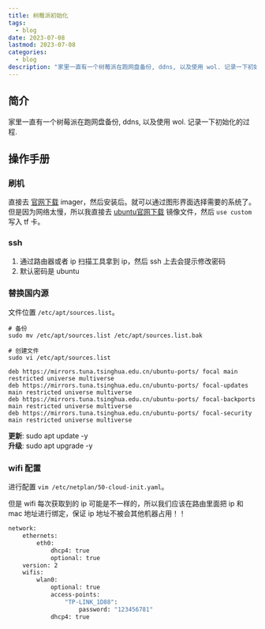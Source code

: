 ```yaml
---
title: 树莓派初始化
tags:
  - blog
date: 2023-07-08
lastmod: 2023-07-08
categories:
  - blog
description: "家里一直有一个树莓派在跑网盘备份, ddns, 以及使用 wol. 记录一下初始化的过程."
---
```


## 简介

家里一直有一个树莓派在跑网盘备份, ddns, 以及使用 wol. 记录一下初始化的过程.

## 操作手册

### 刷机

直接去 [官网下载](https://www.raspberrypi.org/software/) imager，然后安装后。就可以通过图形界面选择需要的系统了。但是因为网络太慢，所以我直接去 [ubuntu官网下载](https://ubuntu.com/download/server/arm) 镜像文件，然后 `use custom` 写入 tf 卡。

### ssh

1. 通过路由器或者 ip 扫描工具拿到 ip，然后 ssh 上去会提示修改密码
2. 默认密码是 ubuntu

### 替换国内源

文件位置 `/etc/apt/sources.list`。

```shell
# 备份
sudo mv /etc/apt/sources.list /etc/apt/sources.list.bak

# 创建文件
sudo vi /etc/apt/sources.list

deb https://mirrors.tuna.tsinghua.edu.cn/ubuntu-ports/ focal main restricted universe multiverse
deb https://mirrors.tuna.tsinghua.edu.cn/ubuntu-ports/ focal-updates main restricted universe multiverse
deb https://mirrors.tuna.tsinghua.edu.cn/ubuntu-ports/ focal-backports main restricted universe multiverse
deb https://mirrors.tuna.tsinghua.edu.cn/ubuntu-ports/ focal-security main restricted universe multiverse
```

**更新**: sudo apt update -y  
**升级**: sudo apt upgrade -y

### wifi 配置

进行配置 `vim /etc/netplan/50-cloud-init.yaml`。

但是 wifi 每次获取到的 ip 可能是不一样的，所以我们应该在路由里面把 ip 和 mac 地址进行绑定，保证 ip 地址不被会其他机器占用！！

```sh
network:
    ethernets:
        eth0:
            dhcp4: true
            optional: true
    version: 2
    wifis:
        wlan0:
            optional: true
            access-points:
                "TP-LINK_1D88":
                    password: "123456781"
            dhcp4: true
```
